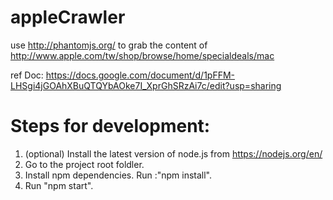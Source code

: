 # appleCrawler

use http://phantomjs.org/ to grab the content of http://www.apple.com/tw/shop/browse/home/specialdeals/mac

ref Doc: https://docs.google.com/document/d/1pFFM-LHSgi4jGOAhXBuQTQYbAOke7I_XprGhSRzAi7c/edit?usp=sharing

# Steps for development:

1. (optional) Install the latest version of node.js from https://nodejs.org/en/
2. Go to the project root foldler.
3. Install npm dependencies. Run :"npm install".
4. Run "npm start".
